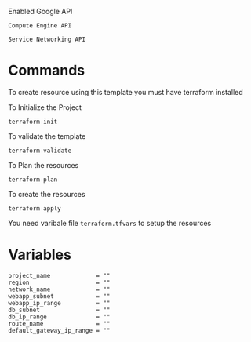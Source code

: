 Enabled Google API

`Compute Engine API`

`Service Networking API`

# Commands

To create resource using this template you must have terraform installed 

To Initialize the Project

`terraform init`

To validate the template

`terraform validate`

To Plan the resources

`terraform plan`

To create the resources

`terraform apply`

You need varibale file `terraform.tfvars` to setup the resources

# Variables

```
project_name             = ""
region                   = ""
network_name             = ""
webapp_subnet            = ""
webapp_ip_range          = ""
db_subnet                = ""
db_ip_range              = ""
route_name               = ""
default_gateway_ip_range = ""
```
